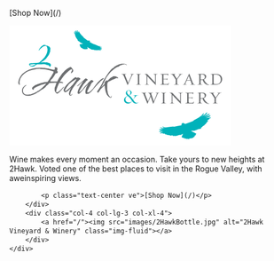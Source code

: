 <div class="card">
    <div class="row card-body">
        <p class="text-center vab d-none d-md-block">[Shop Now](/)</p>
        <div class="col-8 col-lg-9 col-xl-8 card-body align-self-center">
            <a href="/"><img src="images/2HawkLogo.png" alt="2Hawk Vineyard & Winery" class="img-fluid"></a>
            <p class="card-text text-center">Wine makes every moment an occasion. Take yours to new heights at 2Hawk. Voted one of the best places to visit in the Rogue Valley, with aweinspiring views.</p>

            <p class="text-center ve">[Shop Now](/)</p>
        </div>
        <div class="col-4 col-lg-3 col-xl-4">
            <a href="/"><img src="images/2HawkBottle.jpg" alt="2Hawk Vineyard & Winery" class="img-fluid"></a>
        </div>
    </div>
</div>
